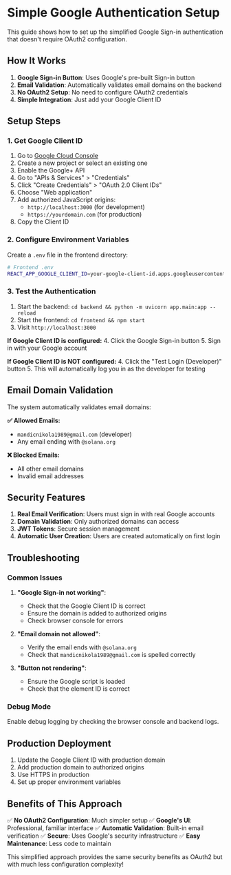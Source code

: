 # Simple Google Authentication Setup

This guide shows how to set up the simplified Google Sign-in authentication that doesn't require OAuth2 configuration.

## How It Works

1. **Google Sign-in Button**: Uses Google's pre-built Sign-in button
2. **Email Validation**: Automatically validates email domains on the backend
3. **No OAuth2 Setup**: No need to configure OAuth2 credentials
4. **Simple Integration**: Just add your Google Client ID

## Setup Steps

### 1. Get Google Client ID

1. Go to [Google Cloud Console](https://console.cloud.google.com/)
2. Create a new project or select an existing one
3. Enable the Google+ API
4. Go to "APIs & Services" > "Credentials"
5. Click "Create Credentials" > "OAuth 2.0 Client IDs"
6. Choose "Web application"
7. Add authorized JavaScript origins:
   - `http://localhost:3000` (for development)
   - `https://yourdomain.com` (for production)
8. Copy the Client ID

### 2. Configure Environment Variables

Create a `.env` file in the frontend directory:

```bash
# Frontend .env
REACT_APP_GOOGLE_CLIENT_ID=your-google-client-id.apps.googleusercontent.com
```

### 3. Test the Authentication

1. Start the backend: `cd backend && python -m uvicorn app.main:app --reload`
2. Start the frontend: `cd frontend && npm start`
3. Visit `http://localhost:3000`

**If Google Client ID is configured:**
4. Click the Google Sign-in button
5. Sign in with your Google account

**If Google Client ID is NOT configured:**
4. Click the "Test Login (Developer)" button
5. This will automatically log you in as the developer for testing

## Email Domain Validation

The system automatically validates email domains:

**✅ Allowed Emails:**
- `mandicnikola1989@gmail.com` (developer)
- Any email ending with `@solana.org`

**❌ Blocked Emails:**
- All other email domains
- Invalid email addresses

## Security Features

1. **Real Email Verification**: Users must sign in with real Google accounts
2. **Domain Validation**: Only authorized domains can access
3. **JWT Tokens**: Secure session management
4. **Automatic User Creation**: Users are created automatically on first login

## Troubleshooting

### Common Issues

1. **"Google Sign-in not working"**: 
   - Check that the Google Client ID is correct
   - Ensure the domain is added to authorized origins
   - Check browser console for errors

2. **"Email domain not allowed"**:
   - Verify the email ends with `@solana.org`
   - Check that `mandicnikola1989@gmail.com` is spelled correctly

3. **"Button not rendering"**:
   - Ensure the Google script is loaded
   - Check that the element ID is correct

### Debug Mode

Enable debug logging by checking the browser console and backend logs.

## Production Deployment

1. Update the Google Client ID with production domain
2. Add production domain to authorized origins
3. Use HTTPS in production
4. Set up proper environment variables

## Benefits of This Approach

✅ **No OAuth2 Configuration**: Much simpler setup
✅ **Google's UI**: Professional, familiar interface
✅ **Automatic Validation**: Built-in email verification
✅ **Secure**: Uses Google's security infrastructure
✅ **Easy Maintenance**: Less code to maintain

This simplified approach provides the same security benefits as OAuth2 but with much less configuration complexity!
